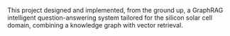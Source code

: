 This project designed and implemented, from the ground up, a GraphRAG intelligent question-answering system tailored for the silicon solar cell domain, combining a knowledge graph with vector retrieval. 
